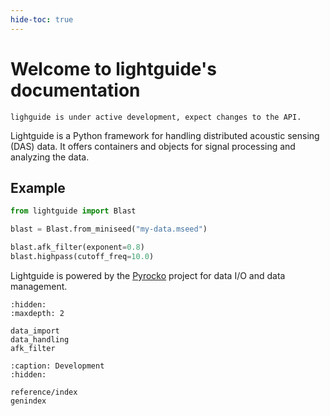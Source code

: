 ```yaml
---
hide-toc: true
---
```

# Welcome to lightguide's documentation

```{caution}
lighguide is under active development, expect changes to the API.
```

Lightguide is a Python framework for handling distributed acoustic sensing (DAS) data.
It offers containers and objects for signal processing and analyzing the data.

## Example

```py
from lightguide import Blast

blast = Blast.from_miniseed("my-data.mseed")

blast.afk_filter(exponent=0.8)
blast.highpass(cutoff_freq=10.0)
```

Lightguide is powered by the [Pyrocko](https://pyrocko.org) project for data I/O and data management.

```{toctree}
:hidden:
:maxdepth: 2

data_import
data_handling
afk_filter
```

```{toctree}
:caption: Development
:hidden:

reference/index
genindex
```
